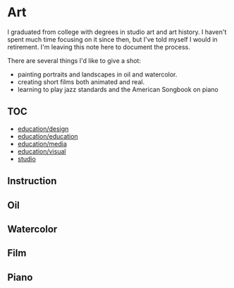 # Art

I graduated from college with degrees in studio art and art history. I haven't spent much time focusing on it since then, but I've told myself I would in retirement. I'm leaving this note here to document the process.  

There are several things I'd like to give a shot:

- painting portraits and landscapes in oil and watercolor.
- creating short films both animated and real.
- learning to play jazz standards and the American Songbook on piano

## TOC 

- [education/design](art/education/design.md)
- [education/education](art/education/education.md)
- [education/media](art/education/media.md)
- [education/visual](art/education/visual.md)
- [studio](studio)

## Instruction

## Oil

## Watercolor

## Film

## Piano